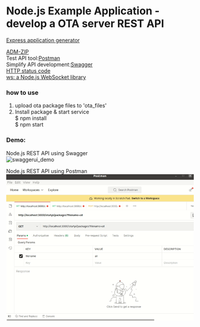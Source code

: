 # Node.js Example Application - develop a OTA server REST API  
  
[Express application generator](https://expressjs.com/en/starter/generator.html)  
  
[ADM-ZIP](https://github.com/cthackers/adm-zip/wiki/ADM-ZIP)  
Test API tool:[Postman](https://www.postman.com/downloads/)  
Simplify API development:[Swagger](https://swagger.io/)  
[HTTP status code](https://developer.mozilla.org/en-US/docs/Web/HTTP/Status)  
[ws: a Node.js WebSocket library](https://www.npmjs.com/package/ws)  
  
### how to use  
1. upload ota package files to 'ota_files'  
2. Install package & start service  
   $ npm install  
   $ npm start  
  
### Demo:  
Node.js REST API using Swagger  
![swaggerui_demo](swagger-ui-demo.gif)  
  
Node.js REST API using Postman  
![postman_demo](postman-demo.gif)  